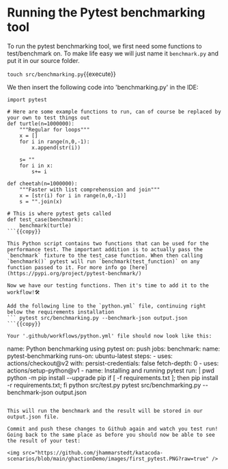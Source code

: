 # Running the Pytest benchmarking tool

To run the pytest benchmarking tool, we first need some functions to test/benchmark on. To make life easy we will just name it `benchmark.py` and put it in our source folder.
 
 `touch src/benchmarking.py`{{execute}}


We then insert the following code into 'benchmarking.py' in the IDE:

```
import pytest

# Here are some example functions to run, can of course be replaced by your own to test things out
def turtle(n=1000000):
    """Regular for loops"""
    x = [] 
    for i in range(n,0,-1):
        x.append(str(i))
    
    s= ""
    for i in x:
        s+= i

def cheetah(n=1000000):
    """Faster with list comprehenssion and join"""
    x = [str(i) for i in range(n,0,-1)]
    s = "".join(x)

# This is where pytest gets called   
def test_case(benchmark):
    benchmark(turtle)
```{{copy}}

This Python script contains two functions that can be used for the performance test. The important addition is to actually pass the `benchmark` fixture to the test_case function. When then calling `benchmark()` pytest will run `benchmark(test_function)` on any function passed to it. For more info go [here](https://pypi.org/project/pytest-benchmark/)

Now we have our testing functions. Then it's time to add it to the workflow!🛠

Add the following line to the `python.yml` file, continuing right below the requirements installation
``` pytest src/benchmarking.py --benchmark-json output.json ```{{copy}}
                             
Your '.github/workflows/python.yml' file should now look like this:

```
name: Python benchmarking using pytest
on: push
jobs:
        benchmark:
                name: pytest-benchmarking
                runs-on: ubuntu-latest
                steps:
                        - uses: actions/checkout@v2
                          with:
                                persist-credentials: false
                                fetch-depth: 0 
                        - uses: actions/setup-python@v1
                        - name: Installing and running pytest
                          run: |
                                pwd
                                python -m pip install --upgrade pip
                                if [ -f requirements.txt ]; 
                                then pip install -r requirements.txt; fi
                                python src/test.py
                                pytest src/benchmarking.py --benchmark-json output.json
```{{copy}}

This will run the benchmark and the result will be stored in our output.json file.

Commit and push these changes to Github again and watch you test run! Going back to the same place as before you should now be able to see the result of your test:

<img src="https://github.com/jhammarstedt/katacoda-scenarios/blob/main/ghactionDemo/images/first_pytest.PNG?raw=true" />


